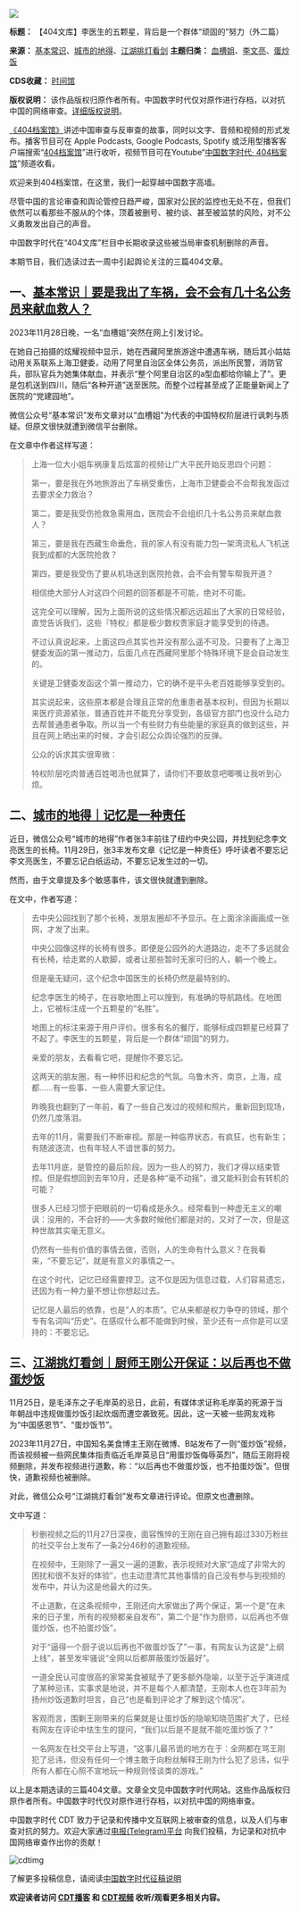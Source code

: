 ![](https://chinadigitaltimes.net/chinese/files/2023/12/4363.png)







**标题：** 【404文库】李医生的五颗星，背后是一个群体“顽固的”努力（外二篇）  

**来源：** [基本常识](https://chinadigitaltimes.net/space/基本常识)、[城市的地得](https://chinadigitaltimes.net/space/城市的地得)、[江湖挑灯看剑](https://chinadigitaltimes.net/space/江湖挑灯看剑)
**主题归类：** [血槽姐](https://chinadigitaltimes.net/space/血槽姐)、[李文亮](https://chinadigitaltimes.net/space/李文亮)、[蛋炒饭](https://chinadigitaltimes.net/space/蛋炒饭)   

**CDS收藏：** [时间馆](https://chinadigitaltimes.net/space/%E6%97%B6%E9%97%B4%E9%A6%86)  

**版权说明：** 该作品版权归原作者所有。中国数字时代仅对原作进行存档，以对抗中国的网络审查。[详细版权说明](https://chinadigitaltimes.net/chinese/copyright)。




[《404档案馆》](https://chinadigitaltimes.net/chinese/404-archives)讲述中国审查与反审查的故事，同时以文字、音频和视频的形式发布。播客节目可在 Apple Podcasts, Google Podcasts, Spotify 或泛用型播客客户端搜索“[404档案馆](https://open.firstory.me/user/cdt)”进行收听，视频节目可在Youtube“[中国数字时代· 404档案馆](https://www.youtube.com/channel/UCwXewCWwaK1-yec8niJLrqg)”频道收看。


欢迎来到404档案馆，在这里，我们一起穿越中国数字高墙。


尽管中国的言论审查和舆论管控日趋严峻，国家对公民的监控也无处不在，但我们依然可以看那些不服从的个体，顶着被删号、被约谈、甚至被监禁的风险，对不公义勇敢发出自己的声音。


中国数字时代在“404文库”栏目中长期收录这些被当局审查机制删除的声音。


本期节目，我们选读过去一周中引起舆论关注的三篇404文章。


一、[基本常识｜要是我出了车祸，会不会有几十名公务员来献血救人？](https://chinadigitaltimes.net/chinese/702774.html)
------------------------------------------------------------------------------------



2023年11月28日晚，一名“血槽姐”突然在网上引发讨论。


在她自己拍摄的炫耀视频中显示，她在西藏阿里旅游途中遭遇车祸，随后其小姑姑动用关系联系上海卫健委，动用了阿里自治区全体公务员，派出所民警，消防官兵，部队官兵为她集体献血，并表示“整个阿里自治区的a型血都给你输上了”。更是包机送到四川，随后“各种开道”送至医院。而整个过程甚至成了正能量新闻上了医院的“党建园地”。


微信公众号“基本常识”发布文章对以“血槽姐”为代表的中国特权阶层进行讽刺与质疑。但原文很快就遭到微信平台删除。


在文章中作者这样写道：



> 
> 上海一位大小姐车祸康复后炫富的视频让广大平民开始反思四个问题：
> 
> 
> 第一，要是我在外地旅游出了车祸受重伤，上海市卫健委会不会帮我发函过去要求全力救治？
> 
> 
> 第二，要是我受伤抢救急需用血，医院会不会组织几十名公务员来献血救人？
> 
> 
> 第三，要是我在西藏生命垂危，我的家人有没有能力包一架湾流私人飞机送我到成都的大医院抢救？
> 
> 
> 第四，要是我受伤了要从机场送到医院抢救，会不会有警车帮我开道？
> 
> 
> 相信绝大部分人对这四个问题的回答都是不可能，绝对不可能。
> 
> 
> 这完全可以理解，因为上面所说的这些情况都远远超出了大家的日常经验，直觉告诉我们，这些『特权』都是极少数权贵家庭才能享受到的待遇。
> 
> 
> 不过认真说起来，上面这四点其实也并没有那么遥不可及。只要有了上海卫健委发函的第一推动力，后面几点在西藏阿里那个特殊环境下是会自动发生的。
> 
> 
> 关键是卫健委发函这个第一推动力，它的确不是平头老百姓能够享受到的。
> 
> 
> 其实说起来，这些原本都是合理且正常的危重患者基本权利，但因为长期以来医疗资源紧张，普通百姓并不能充分享受到，各级官方部门也没什么动力去帮普通患者争取。所以当一个有些财力有些能量的家庭真的做到这些，并且在网上晒出来的时候，才会引起公众舆论强烈的反弹。
> 
> 
> 公众的诉求其实很卑微：
> 
> 
> 特权阶层吃肉普通百姓喝汤也就算了，请你们不要故意吧唧嘴让我听到心烦。
> 
> 
> 


二、[城市的地得｜记忆是一种责任](https://chinadigitaltimes.net/chinese/702697.html)
--------------------------------------------------------------------



近日，微信公众号“城市的地得”作者张3丰前往了纽约中央公园，并找到纪念李文亮医生的长椅。11月29日，张3丰发布文章《记忆是一种责任》呼吁读者不要忘记李文亮医生，不要忘记白纸运动，不要忘记发生过的一切。


然而，由于文章提及多个敏感事件，该文很快就遭到删除。


在文中，作者写道：



> 
> 去中央公园找到了那个长椅，发朋友圈却不予显示。在上面涂涂画画成一张网，才发了出来。
> 
> 
> 中央公园像这样的长椅有很多。即便是公园外的大道路边，走不了多远就会有长椅，给走累的人歇脚，或者让那些暂时无家可归的人，躺一个晚上。
> 
> 
> 但是毫无疑问，这个纪念中国医生的长椅仍然是最特别的。
> 
> 
> 纪念李医生的椅子，在谷歌地图上可以搜到，有准确的导航路线。在地图上，它被标注成一个五颗星的“名胜”。
> 
> 
> 地图上的标注来源于用户评价。很多有名的餐厅，能够标成四颗星已经算了不起了。李医生的五颗星，背后是一个群体“顽固”的努力。
> 
> 
> 亲爱的朋友，去看看它吧，提醒你不要忘记。
> 
> 
> 这两天的朋友圈，有一种怀旧和纪念的气氛。乌鲁木齐，南京，上海，成都……有一些事、一些人需要大家记住。
> 
> 
> 昨晚我也翻到了一年前，看了一些自己发过的视频和照片。重新回到现场，仍然几度落泪。
> 
> 
> 去年的11月，需要我们不断审视。那是一种临界状态，有疯狂，也有新生；有随波逐流，也有年轻人不谙世事的努力。
> 
> 
> 去年11月底，是管控的最后阶段。因为一些人的努力，我们才得以结束管控。但是假想回到去年10月，还是各种“毫不动摇”，谁又能料到会有转机的可能？
> 
> 
> 很多人已经习惯于把眼前的一切看成是永久。经常看到一种虚无主义的嘲讽：没用的，不会好的——大多数时候他们都是对的，又对了一次，但是这种世故其实毫无意义。
> 
> 
> 仍然有一些有价值的事情去做，否则，人的生命有什么意义？在我看来，“不要忘记”，就是有意义的事情之一。
> 
> 
> 在这个时代，记忆已经需要捍卫。这不仅是因为信息过载，人们容易遗忘，还因为有一种力量不想让你想起过去。
> 
> 
> 记忆是人最后的依靠，也是“人的本质”。它从来都是权力争夺的领域，那个专有名词叫“历史”。在感叹什么都不能做到时候，至少还有一点你是可以坚持的：不要忘记。
> 
> 
> 


三、[江湖挑灯看剑｜厨师王刚公开保证：以后再也不做蛋炒饭](https://chinadigitaltimes.net/chinese/702700.html)
--------------------------------------------------------------------------------



11月25日，是毛泽东之子毛岸英的忌日，此前，有媒体求证称毛岸英的死源于当年朝战中违规做蛋炒饭引起炊烟而遭空袭致死。因此，这一天被一些网友戏称为“中国感恩节”、“蛋炒饭节”。


2023年11月27日，中国知名美食博主王刚在微博、B站发布了一则“蛋炒饭”视频，而该视频被一些网民集体指责临近毛岸英忌日“用蛋炒饭侮辱英烈”，随后王刚将视频删除，并发布视频进行道歉，称：“以后再也不做蛋炒饭，也不拍蛋炒饭”。但很快，道歉视频也被删除。


对此，微信公众号“江湖挑灯看剑”发布文章进行评论。但原文也遭删除。


文中写道：



> 
> 秒删视频之后的11月27日深夜，面容憔悴的王刚在自己拥有超过330万粉丝的社交平台上发布了一条2分46秒的道歉视频。
> 
> 
> 在视频中，王刚除了一遍又一遍的道歉，表示视频对大家“造成了非常大的困扰和很不友好的体验”，也主动澄清忙其他事情的自己没有参与到视频的发布中，并认为这是他最大的过失。
> 
> 
> 不止道歉，在这条视频中，王刚还向大家做出了两个保证，第一个是“在未来的日子里，所有的视频都亲自发布”，第二个是“作为厨师，以后再也不做蛋炒饭，也不拍蛋炒饭”。
> 
> 
> 对于“逼得一个厨子说以后再也不做蛋炒饭了”一事，有网友认为这是“上纲上线”，甚至发牢骚说“全网以后都屏蔽蛋炒饭最好”。
> 
> 
> 一道全民认可度很高的家常美食被赋予了更多额外隐喻，以至于近乎演进成了某种忌讳，实事求是地说，并不是每个人都清楚，王刚本人也在3年前为扬州炒饭道歉时坦言，自己“也是看到评论才了解到这个情况”。
> 
> 
> 客观而言，围剿王刚带来的后果就是让蛋炒饭的隐喻知晓范围扩大了，已经有网友在评论中怯生生的提问，“我们以后是不是就不能吃蛋炒饭了？”
> 
> 
> 一名网友在社交平台上写道，“这事儿最吊诡的地方在于：全网都在骂王刚犯了忌讳，但没有任何一个博主敢于向粉丝解释王刚为什么犯了忌讳，似乎所有人都在心照不宣地玩一种规则怪谈类的游戏。”
> 
> 
> 


以上是本期选读的三篇404文章。文章全文见中国数字时代网站。这些作品版权归原作者所有。中国数字时代仅对原作进行存档，以对抗中国的网络审查。


中国数字时代 CDT 致力于记录和传播中文互联网上被审查的信息，以及人们与审查对抗的努力。欢迎大家通过[电报(Telegram)平台](https://t.me/cdtmedia_bot "电报(Telegram)平台") 向我们投稿，为记录和对抗中国网络审查作出你的贡献！


![cdtimg](https://chinadigitaltimes.net/chinese/files/2022/05/404给CDT-QR-code-1.jpg)


了解更多投稿信息，请阅读[中国数字时代征稿说明](https://chinadigitaltimes.net/chinese/telegrambot "中国数字时代征稿说明")


**欢迎读者访问 [CDT播客](https://open.firstory.me/user/cdt/platforms "CDT播客") 和 [CDT视频](https://www.youtube.com/@CDTChinese/videos "CDT视频") 收听/观看更多相关内容。** 

